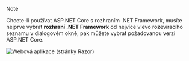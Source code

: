   > [!NOTE]
  > Chcete-li používat ASP.NET Core s rozhraním .NET Framework, musíte nejprve vybrat **rozhraní .NET Framework** od nejvíce vlevo rozevíracího seznamu v dialogovém okně, pak můžete vybrat požadovanou verzi ASP.NET Core.

  ![Webová aplikace (stránky Razor)](../tutorials/razor-pages/razor-pages-start/_static/np2.png)
